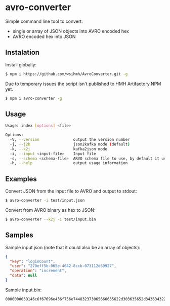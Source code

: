 # avro-converter

Simple command line tool to convert:
- single or array of JSON objects into AVRO encoded hex 
- AVRO encoded hex into JSON

## Instalation

Install globally:
```sh
$ npm i https://github.com/wsihmh/AvroConverter.git -g
```

Due to temporary issues the script isn't published to HMH Artifactory NPM yet.
```sh
$ npm i avro-converter -g
```

## Usage

```sh
Usage: index [options] <file>

Options:
  -V, --version               output the version number
  -j, --j2k                   json2kafka mode (default)
  -k, --k2j                   kafka2json mode
  -i, --input <input-file>    Input file
  -s, --schema <schema-file>  ARVO schema file to use, by default it uses calculated.behavior schema.
  -h, --help                  output usage information
```

## Examples

Convert JSON from the input file to AVRO and output to stdout:
```sh
$ avro-converter -i test/input.json
```

Convert from AVRO binary as hex to JSON:
```sh
$ avro-converter --k2j -i test/input.bin
```

## Samples
Sample input.json (note that it could also be an array of objects):
```json
{
  "key": "loginCount",
  "user": "270eff5b-065e-4642-8ccb-073112d69927",
  "operation": "increment",
  "data": null
}
```

Sample input.bin:
```
000000003D146c6f67696e436f756e744832373065666635622d303635652d343634322d386363622d3037333131326436393932370000
```
